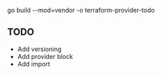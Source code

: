 go build --mod=vendor -o terraform-provider-todo

## TODO

* Add versioning
* Add provider block
* Add import
